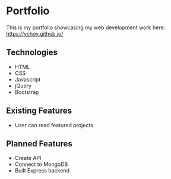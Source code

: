 # Portfolio

This is my portfolio showcasing my web development work here: https://ychoy.github.io/

## Technologies
 - HTML
 - CSS
 - Javascript
 - jQuery
 - Bootstrap

## Existing Features
- User can read featured projects

## Planned Features
- Create API
- Connect to MongoDB
- Built Express backend

